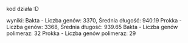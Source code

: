 kod działa :D

wyniki:
Bakta - Liczba genów: 3370, Średnia długość: 940.19
Prokka - Liczba genów: 3368, Średnia długość: 939.65
Bakta - Liczba genów polimeraz: 32
Prokka - Liczba genów polimeraz: 29
